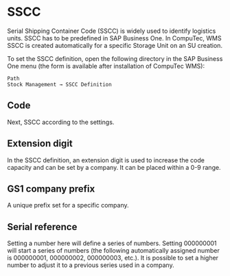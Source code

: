 # SSCC

Serial Shipping Container Code (SSCC) is widely used to identify logistics units. SSCC has to be predefined in SAP Business One. In CompuTec, WMS SSCC is created automatically for a specific Storage Unit on an SU creation.

To set the SSCC definition, open the following directory in the SAP Business One menu (the form is available after installation of CompuTec WMS):

    Path
    Stock Management → SSCC Definition

## Code

Next, SSCC according to the settings.

## Extension digit

In the SSCC definition, an extension digit is used to increase the code capacity and can be set by a company. It can be placed within a 0-9 range.

## GS1 company prefix

A unique prefix set for a specific company.

## Serial reference

Setting a number here will define a series of numbers. Setting 000000001 will start a series of numbers (the following automatically assigned number is 000000001, 000000002, 000000003, etc.). It is possible to set a higher number to adjust it to a previous series used in a company.

